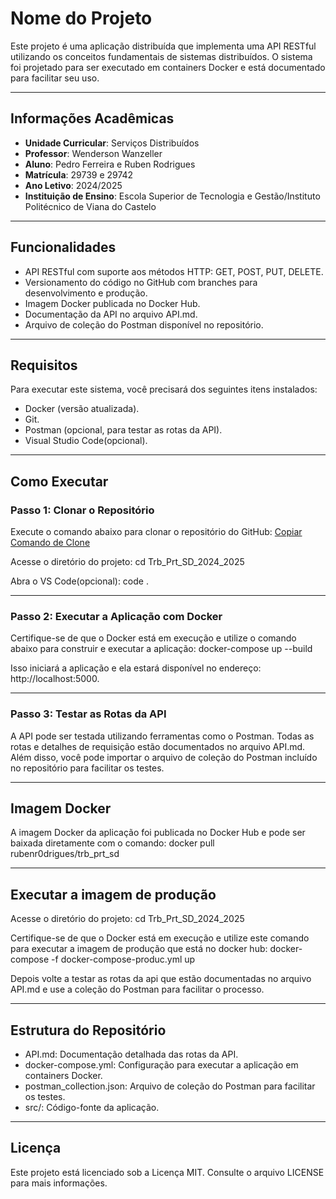 # Nome do Projeto

Este projeto é uma aplicação distribuída que implementa uma API RESTful utilizando os conceitos fundamentais de sistemas distribuídos. O sistema foi projetado para ser executado em containers Docker e está documentado para facilitar seu uso.

---

## Informações Acadêmicas

- **Unidade Curricular**: Serviços Distribuídos
- **Professor**: Wenderson Wanzeller
- **Aluno**: Pedro Ferreira e Ruben Rodrigues
- **Matrícula**: 29739 e 29742
- **Ano Letivo**: 2024/2025
- **Instituição de Ensino**: Escola Superior de Tecnologia e Gestão/Instituto Politécnico de Viana do Castelo

---

## Funcionalidades

- API RESTful com suporte aos métodos HTTP: GET, POST, PUT, DELETE.
- Versionamento do código no GitHub com branches para desenvolvimento e produção.
- Imagem Docker publicada no Docker Hub.
- Documentação da API no arquivo API.md.
- Arquivo de coleção do Postman disponível no repositório.

---

## Requisitos

Para executar este sistema, você precisará dos seguintes itens instalados:

- Docker (versão atualizada).
- Git.
- Postman (opcional, para testar as rotas da API).
- Visual Studio Code(opcional).

---

## Como Executar

### Passo 1: Clonar o Repositório

Execute o comando abaixo para clonar o repositório do GitHub:
[Copiar Comando de Clone](clone-button.html)


Acesse o diretório do projeto:
cd Trb_Prt_SD_2024_2025

Abra o VS Code(opcional): 
code .

---

### Passo 2: Executar a Aplicação com Docker

Certifique-se de que o Docker está em execução e utilize o comando abaixo para construir e executar a aplicação:
docker-compose up --build

Isso iniciará a aplicação e ela estará disponível no endereço: http://localhost:5000.

---

### Passo 3: Testar as Rotas da API

A API pode ser testada utilizando ferramentas como o Postman. Todas as rotas e detalhes de requisição estão documentados no arquivo API.md. Além disso, você pode importar o arquivo de coleção do Postman incluído no repositório para facilitar os testes.

---

## Imagem Docker

A imagem Docker da aplicação foi publicada no Docker Hub e pode ser baixada diretamente com o comando:
docker pull rubenr0drigues/trb_prt_sd

---

## Executar a imagem de produção

Acesse o diretório do projeto:
cd Trb_Prt_SD_2024_2025

Certifique-se de que o Docker está em execução e utilize este comando para executar a imagem de produção que está no docker hub:
docker-compose -f docker-compose-produc.yml up

Depois volte a testar as rotas da api que estão documentadas no arquivo API.md e use a coleção do Postman para facilitar o processo.

---

## Estrutura do Repositório

- API.md: Documentação detalhada das rotas da API.
- docker-compose.yml: Configuração para executar a aplicação em containers Docker.
- postman_collection.json: Arquivo de coleção do Postman para facilitar os testes.
- src/: Código-fonte da aplicação.

---

## Licença

Este projeto está licenciado sob a Licença MIT. Consulte o arquivo LICENSE para mais informações.
